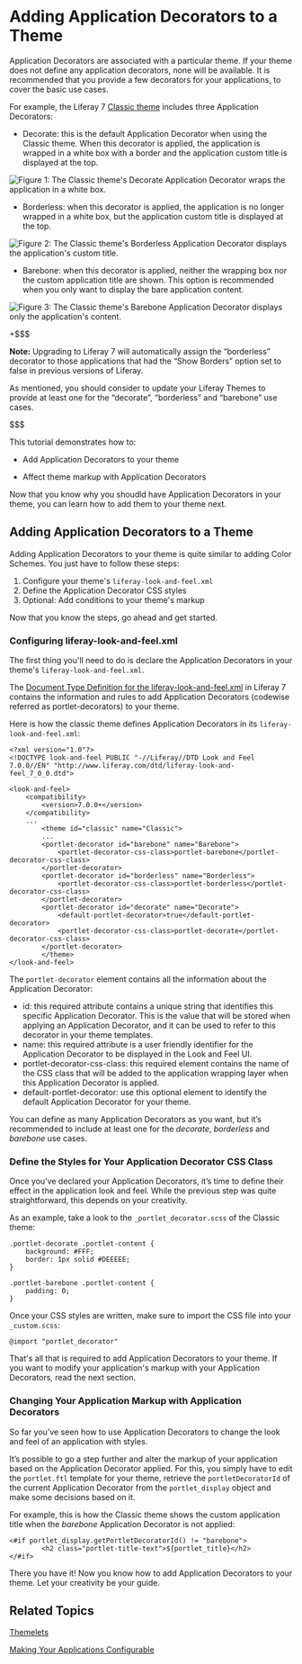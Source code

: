 # Adding Application Decorators to a Theme [](id=adding-application-decorators-to-a-theme)

Application Decorators are associated with a particular theme. If your theme
does not define any application decorators, none will be available. It is
recommended that you provide a few decorators for your applications, to cover
the basic use cases.

For example, the Liferay 7 [Classic theme](https://github.com/liferay/liferay-portal/tree/master/modules/apps/foundation/frontend-theme/frontend-theme-classic-web) 
includes three Application Decorators:

-   Decorate: this is the default Application Decorator when using the
    Classic theme. When this decorator is applied, the application is
    wrapped in a white box with a border and the application custom
    title is displayed at the top.

![Figure 1: The Classic theme's Decorate Application Decorator wraps the application in a white box.](../../../images/application-decorator-decorate.png)

-   Borderless: when this decorator is applied, the application is no
    longer wrapped in a white box, but the application custom title is
    displayed at the top.

![Figure 2: The Classic theme's Borderless Application Decorator displays the application's custom title.](../../../images/application-decorator-borderless.png)

-   Barebone: when this decorator is applied, neither the wrapping box
    nor the custom application title are shown. This option is
    recommended when you only want to display the bare application
    content.

![Figure 3: The Classic theme's Barebone Application Decorator displays only the application's content.](../../../images/application-decorator-barebone.png)

+$$$

**Note:** Upgrading to Liferay 7 will automatically assign the “borderless”
decorator to those applications that had the “Show Borders” option set to false 
in previous versions of Liferay.

As mentioned, you should consider to update your Liferay Themes to provide at 
least one for the “decorate”, “borderless” and “barebone” use cases.

$$$

This tutorial demonstrates how to:

- Add Application Decorators to your theme

- Affect theme markup with Application Decorators

Now that you know why you shoudld have Application Decorators in your theme, you 
can learn how to add them to your theme next.

## Adding Application Decorators to a Theme [](id=adding-application-decorators-to-a-theme)

Adding Application Decorators to your theme is quite similar to adding
Color Schemes. You just have to follow these steps:

1.  Configure your theme's `liferay-look-and-feel.xml`
2.  Define the Application Decorator CSS styles
3.  Optional: Add conditions to your theme's markup

Now that you know the steps, go ahead and get started.

### Configuring liferay-look-and-feel.xml [](id=configuring-liferay-look-and-feel-xml)

The first thing you'll need to do is declare the Application Decorators in your 
theme's `liferay-look-and-feel.xml`.

The [Document Type Definition for the liferay-look-and-feel.xml](https://docs.liferay.com/portal/7.0/definitions/liferay-look-and-feel_7_0_0.dtd.html#portlet-decorator) 
in Liferay 7 contains the information and rules to add Application Decorators 
(codewise referred as portlet-decorators) to your theme.

Here is how the classic theme defines Application Decorators in its
`liferay-look-and-feel.xml`:

    <?xml version="1.0"?>
    <!DOCTYPE look-and-feel PUBLIC "-//Liferay//DTD Look and Feel 7.0.0//EN" "http://www.liferay.com/dtd/liferay-look-and-feel_7_0_0.dtd">

    <look-and-feel>
	    <compatibility>
		    <version>7.0.0+</version>
	    </compatibility>
	    ...
            <theme id="classic" name="Classic">
		    ...
		    <portlet-decorator id="barebone" name="Barebone">
			    <portlet-decorator-css-class>portlet-barebone</portlet-decorator-css-class>
		    </portlet-decorator>
		    <portlet-decorator id="borderless" name="Borderless">
			    <portlet-decorator-css-class>portlet-borderless</portlet-decorator-css-class>
		    </portlet-decorator>
		    <portlet-decorator id="decorate" name="Decorate">
			    <default-portlet-decorator>true</default-portlet-decorator>
			    <portlet-decorator-css-class>portlet-decorate</portlet-decorator-css-class>
		    </portlet-decorator>
            </theme>
    </look-and-feel>

The `portlet-decorator` element contains all the information about the
Application Decorator:

-   id: this required attribute contains a unique string that identifies this 
    specific Application Decorator. This is the value that will be stored when 
    applying an Application Decorator, and it can be used to refer to this 
    decorator in your theme templates.
-   name: this required attribute is a user friendly identifier for the 
    Application Decorator to be displayed in the Look and Feel UI.
-   portlet-decorator-css-class: this required element contains the name of the 
    CSS class that will be added to the application wrapping layer when this 
    Application Decorator is applied.
-   default-portlet-decorator: use this optional element to identify the default 
    Application Decorator for your theme.

You can define as many Application Decorators as you want, but it’s recommended 
to include at least one for the *decorate*, *borderless* and *barebone* use 
cases.

### Define the Styles for Your Application Decorator CSS Class [](id=define-the-styles-for-your-application-decorator-css-class)

Once you’ve declared your Application Decorators, it’s time to define their 
effect in the application look and feel. While the previous step was quite 
straightforward, this depends on your creativity.

As an example, take a look to the `_portlet_decorator.scss` of the
Classic theme:

    .portlet-decorate .portlet-content {
	    background: #FFF;
	    border: 1px solid #DEEEEE;
    }

    .portlet-barebone .portlet-content {
	    padding: 0;
    }
    
Once your CSS styles are written, make sure to import the CSS file into your 
`_custom.scss`:

    @import "portlet_decorator"
    
That's all that is required to add Application Decorators to your theme. If you
want to modify your application's markup with your Application Decorators, read
the next section.

### Changing Your Application Markup with Application Decorators [](id=changing-your-application-markup-with-application-decorators)

So far you’ve seen how to use Application Decorators to change the look and feel 
of an application with styles.

It’s possible to go a step further and alter the markup of your application 
based on the Application Decorator applied. For this, you simply have to edit
the `portlet.ftl` template for your theme, retrieve the `portletDecoratorId` of 
the current Application Decorator from the `portlet_display` object and make 
some decisions based on it.

For example, this is how the Classic theme shows the custom application title 
when the *barebone* Application Decorator is not applied:

    <#if portlet_display.getPortletDecoratorId() != "barebone">
            <h2 class="portlet-title-text">${portlet_title}</h2>
    </#if>
    
There you have it! Now you know how to add Application Decorators to your theme.
Let your creativity be your guide.

## Related Topics [](id=related-topics)

[Themelets](/develop/tutorials/-/knowledge_base/7-0/themelets)

[Making Your Applications Configurable](/develop/tutorials/-/knowledge_base/7-0/making-your-applications-configurable)
